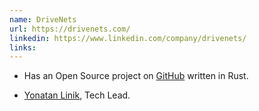 ```yaml
---
name: DriveNets
url: https://drivenets.com/
linkedin: https://www.linkedin.com/company/drivenets/
links:
---
```


* Has an Open Source project on [GitHub](https://github.com/drivenets) written in Rust.

* [Yonatan Linik](https://www.linkedin.com/in/yonatan-linik-6b99171a3/), Tech Lead.

